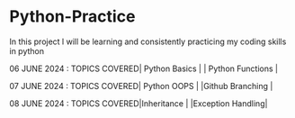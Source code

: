 # Python-Practice
In this project l will be learning and consistently practicing my coding skills in python

06 JUNE 2024 : TOPICS COVERED| Python Basics    |
                             | Python Functions |
                            
07 JUNE 2024 : TOPICS COVERED| Python OOPS      | 
                             |Github Branching  |

08 JUNE 2024 : TOPICS COVERED|Inheritance       |
                             |Exception Handling|

